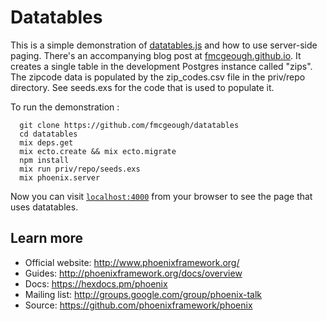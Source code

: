 # Datatables

This is a simple demonstration of [datatables.js](http://datatables.net/) and how to use server-side paging.
There's an accompanying blog post at [fmcgeough.github.io](http://fmcgeough.github.io/phoenix-and-datatables/).
It creates a single table in the development Postgres instance called "zips". The zipcode data is populated
by the zip_codes.csv file in the priv/repo directory. See seeds.exs for the code that is used to populate it.

To run the demonstration :

      git clone https://github.com/fmcgeough/datatables
      cd datatables
      mix deps.get
      mix ecto.create && mix ecto.migrate
      npm install
      mix run priv/repo/seeds.exs
      mix phoenix.server

Now you can visit [`localhost:4000`](http://localhost:4000/zips) from your browser to see the
page that uses datatables.


## Learn more

  * Official website: http://www.phoenixframework.org/
  * Guides: http://phoenixframework.org/docs/overview
  * Docs: https://hexdocs.pm/phoenix
  * Mailing list: http://groups.google.com/group/phoenix-talk
  * Source: https://github.com/phoenixframework/phoenix
